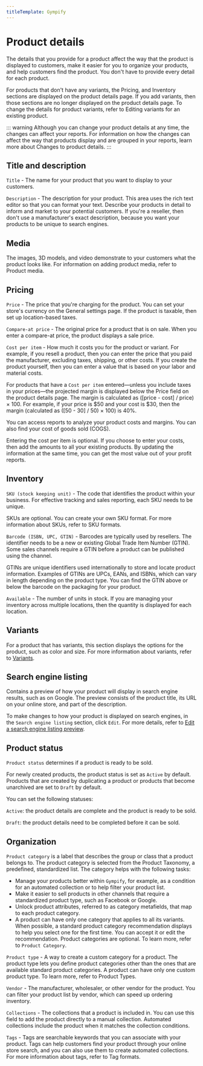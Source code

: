 ```yaml
---
titleTemplate: Gympify
---
```


#   Product details
The details that you provide for a product affect the way that the product is displayed to customers, make it easier for you to organize your products, and help customers find the product. You don't have to provide every detail for each product.

For products that don't have any variants, the Pricing, and Inventory sections are displayed on the product details page. If you add variants, then those sections are no longer displayed on the product details page. To change the details for product variants, refer to Editing variants for an existing product.

::: warning
Although you can change your product details at any time, the changes can affect your reports. For information on how the changes can affect the way that products display and are grouped in your reports, learn more about Changes to product details.
:::


##  Title and description
`Title` - The name for your product that you want to display to your customers.

`Description` - The description for your product. This area uses the rich text editor so that you can format your text. Describe your products in detail to inform and market to your potential customers. If you're a reseller, then don't use a manufacturer's exact description, because you want your products to be unique to search engines.


##  Media
The images, 3D models, and video demonstrate to your customers what the product looks like. For information on adding product media, refer to Product media.

##  Pricing
`Price` - The price that you're charging for the product. You can set your store's currency on the General settings page. If the product is taxable, then set up location-based taxes.

`Compare-at price` - The original price for a product that is on sale. When you enter a compare-at price, the product displays a sale price.

`Cost per item` - How much it costs you for the product or variant. For example, if you resell a product, then you can enter the price that you paid the manufacturer, excluding taxes, shipping, or other costs. If you create the product yourself, then you can enter a value that is based on your labor and material costs.

For products that have a `Cost per item` entered—unless you include taxes in your prices—the projected margin is displayed below the Price field on the product details page. The margin is calculated as ([price - cost] / price) × 100. For example, if your price is $50 and your cost is $30, then the margin (calculated as ([50 - 30] / 50) × 100) is 40%.

You can access reports to analyze your product costs and margins. You can also find your cost of goods sold (COGS).

Entering the cost per item is optional. If you choose to enter your costs, then add the amounts to all your existing products. By updating the information at the same time, you can get the most value out of your profit reports.

##  Inventory
`SKU (stock keeping unit)` - The code that identifies the product within your business. For effective tracking and sales reporting, each SKU needs to be unique.

SKUs are optional. You can create your own SKU format. For more information about SKUs, refer to SKU formats.

`Barcode (ISBN, UPC, GTIN)` - Barcodes are typically used by resellers. The identifier needs to be a new or existing Global Trade Item Number (GTIN). Some sales channels require a GTIN before a product can be published using the channel.

GTINs are unique identifiers used internationally to store and locate product information. Examples of GTINs are UPCs, EANs, and ISBNs, which can vary in length depending on the product type. You can find the GTIN above or below the barcode on the packaging for your product.

`Available` - The number of units in stock. If you are managing your inventory across multiple locations, then the quantity is displayed for each location.

##  Variants
For a product that has variants, this section displays the options for the product, such as color and size. For more information about variants, refer to [Variants](/gympify/products/variants).

##  Search engine listing
Contains a preview of how your product will display in search engine results, such as on Google. The preview consists of the product title, its URL on your online store, and part of the description.

To make changes to how your product is displayed on search engines, in the `Search engine listing` section, click `Edit`. For more details, refer to [Edit a search engine listing preview](/gympify/products/add-update.html#edit-a-search-engine-listing).

##  Product status
`Product status` determines if a product is ready to be sold.

For newly created products, the product status is set as `Active` by default. Products that are created by duplicating a product or products that become unarchived are set to `Draft` by default.

You can set the following statuses:

`Active`: the product details are complete and the product is ready to be sold.

`Draft`: the product details need to be completed before it can be sold.

##  Organization

`Product category` is a label that describes the group or class that a product belongs to. The product category is selected from the Product Taxonomy, a predefined, standardized list. The category helps with the following tasks:

-   Manage your products better within `Gympify`, for example, as a condition for an automated collection or to help filter your product list.
-   Make it easier to sell products in other channels that require a standardized product type, such as Facebook or Google.
-   Unlock product attributes, referred to as category metafields, that map to each product category.
-   A product can have only one category that applies to all its variants. When possible, a standard product category recommendation displays to help you select one for the first time. You can accept it or edit the recommendation. Product categories are optional. To learn more, refer to `Product Category`.


`Product type` - A way to create a custom category for a product. The product type lets you define product categories other than the ones that are available  standard product categories. A product can have only one custom product type. To learn more, refer to Product Types.

`Vendor` - The manufacturer, wholesaler, or other vendor for the product. You can filter your product list by vendor, which can speed up ordering inventory.

`Collections` - The collections that a product is included in. You can use this field to add the product directly to a manual collection. Automated collections include the product when it matches the collection conditions.

`Tags` - Tags are searchable keywords that you can associate with your product. Tags can help customers find your product through your online store search, and you can also use them to create automated collections. For more information about tags, refer to Tag formats.

